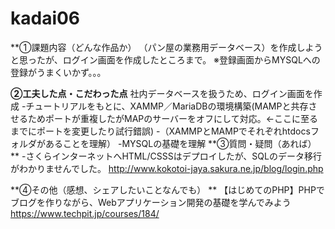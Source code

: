 # kadai06

**①課題内容（どんな作品か）
（パン屋の業務用データベース）を作成しようと思ったが、ログイン画面を作成したところまで。
※登録画面からMYSQLへの登録がうまくいかず。。。

**②工夫した点・こだわった点**
社内データベースを扱うため、ログイン画面を作成
-チュートリアルをもとに、XAMMP／MariaDBの環境構築(MAMPと共存させるためポートが重複したがMAPのサーバーをオフにして対応。←ここに至るまでにポートを変更したり試行錯誤)
-（XAMMPとMAMPでそれぞれhtdocsフォルダがあることを理解）
-MYSQLの基礎を理解
**③質問・疑問（あれば）
**
-さくらインターネットへHTML/CSSSはデプロイしたが、SQLのデータ移行がわかりませんでした。
http://www.kokotoi-jaya.sakura.ne.jp/blog/login.php

**④その他（感想、シェアしたいことなんでも）
**
【はじめてのPHP】PHPでブログを作りながら、Webアプリケーション開発の基礎を学んでみよう
https://www.techpit.jp/courses/184/
